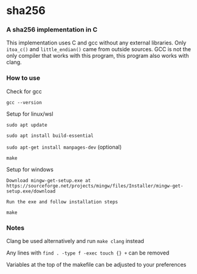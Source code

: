 # sha256

### A sha256 implementation in C

This implementation uses C and gcc without any external libraries. Only `itoa_c()` and `little_endian()` came from outside sources. GCC is not the only compiler that works with this program, this program also works with clang.

### How to use

Check for gcc

`gcc --version`

Setup for linux/wsl

`sudo apt update`

`sudo apt install build-essential`

`sudo apt-get install manpages-dev` (optional)

`make`

Setup for windows

`Download mingw-get-setup.exe at https://sourceforge.net/projects/mingw/files/Installer/mingw-get-setup.exe/download`

`Run the exe and follow installation steps`

`make`

### Notes

Clang be used alternatively and run `make clang` instead

Any lines with `find . -type f -exec touch {} +` can be removed

Variables at the top of the makefile can be adjusted to your preferences

